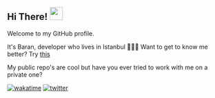 ## Hi There! <img src="https://raw.githubusercontent.com/MartinHeinz/MartinHeinz/master/wave.gif" width="30px">

Welcome to my GitHub profile.

It's Baran, developer who lives in Istanbul 👨🏻‍💻
Want to get to know me better? Try [this](http://www.baranyeni.com)



My public repo's are cool but have you ever tried to work with me on a private one?

[![wakatime](https://wakatime.com/badge/user/5d7e7b26-fa60-4a80-bf82-d9199323a227.svg)](https://wakatime.com/@5d7e7b26-fa60-4a80-bf82-d9199323a227)
[![twitter](https://img.shields.io/twitter/follow/wakatime?label=followers&logo=twitter&color=%23007ec6&style=plastic)](https://twitter.com/baranymo)
